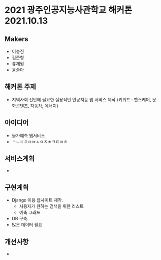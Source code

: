 # 2021 광주인공지능사관학교 해커톤 2021.10.13

## Makers
* 이승진
* 김준형
* 류재원
* 윤솔아

## 해커톤 주제
* 지역사회 전반에 필요한 실용적인 인공지능 웹 서비스 제작 
  (키워드 : 헬스케어, 문화콘텐츠, 자동차, 에너지)

## 아이디어
* 물가예측 웹서비스
* ㄱㄴㄷㄹㅁㅂㅅㅇㅈㅊㅋㅌㅍㅎ

## 서비스계획
* 

## 구현계획
* Django 이용 웹사이트 제작.
  * 사용자가 원하는 검색을 위한 리스트
  * 예측 그래프
* DB 구축.
* 많은 데이터 필요

## 개선사항
* 
